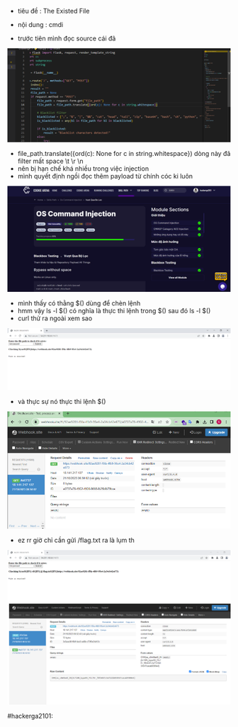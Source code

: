 - tiêu đề : The Existed File 
- nội dung : cmdi 

- trước tiên mình đọc source cái đã 

![Alt text](<../image/53.6.png>)

- file_path.translate({ord(c): None for c in string.whitespace}) dòng này đã filter mất space \t \r \n
- nên bị hạn chế khá nhiều trong việc injection 
- mình quyết định ngồi đọc thêm payload từ chính cóc ki luôn 

![Alt text](<../image/53.5.png>)

- mình thấy có thằng $() dùng để chèn lệnh 
- hmm vậy ls -l $() có nghĩa là thực thi lệnh trong $() sau đó ls -l $() 
- curl thử ra ngoài xem sao 

![Alt text](<../image/53.1.png>)

- và thực sự nó thực thi lệnh $()

![Alt text](<../image/53.2.png>)

- ez rr giờ chỉ cần gửi /flag.txt ra là lụm th 

![Alt text](<../image/53.3.png>)
![Alt text](<../image/53.4.png>)

#hackerga2101: